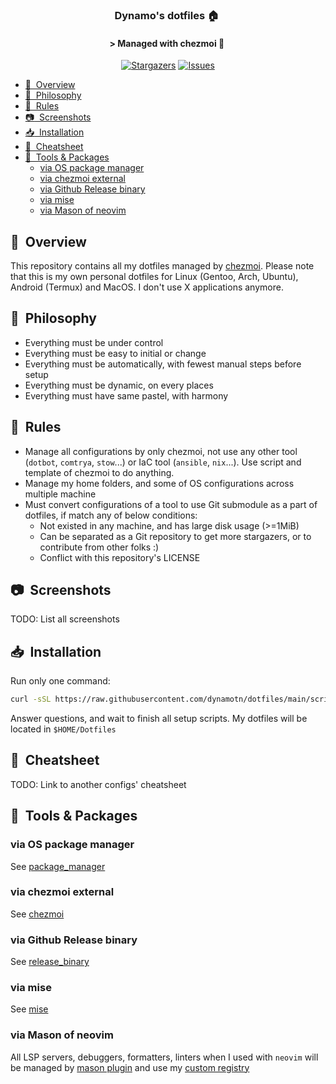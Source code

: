 <div align="center">

### Dynamo's dotfiles :house:&nbsp;

#### \> Managed with chezmoi :robot:&nbsp;

</div>

<p align="center">
 <a href="https://github.com/dynamotn/dotfiles/stargazers">
  <img alt="Stargazers" src="https://img.shields.io/github/stars/dynamotn/dotfiles?style=for-the-badge&logo=starship&color=C9CBFF&logoColor=D9E0EE&labelColor=302D41"></a>
 <a href="https://github.com/dynamotn/dotfiles/issues">
  <img alt="Issues" src="https://img.shields.io/github/issues/dynamotn/dotfiles?style=for-the-badge&logo=gitbook&color=B5E8E0&logoColor=D9E0EE&labelColor=302D41"></a>
</p>

<!--toc:start-->
- [:book:&nbsp; Overview](#booknbsp-overview)
- [:brain:&nbsp; Philosophy](#brainnbsp-philosophy)
- [:wrench:&nbsp; Rules](#wrenchnbsp-rules)
- [:camera:&nbsp; Screenshots](#cameranbsp-screenshots)
- [:inbox_tray:&nbsp; Installation](#inboxtraynbsp-installation)
- [:scroll:&nbsp; Cheatsheet](#scrollnbsp-cheatsheet)
- [:wrench:&nbsp; Tools & Packages](#wrenchnbsp-tools-packages)
  - [via OS package manager](#via-os-package-manager)
  - [via chezmoi external](#via-chezmoi-external)
  - [via Github Release binary](#via-github-release-binary)
  - [via mise](#via-mise)
  - [via Mason of neovim](#via-mason-of-neovim)
<!--toc:end-->

## :book:&nbsp; Overview

This repository contains all my dotfiles managed by [chezmoi](https://github.com/twpayne/chezmoi).
Please note that this is my own personal dotfiles for Linux
(Gentoo, Arch, Ubuntu), Android (Termux) and MacOS.
I don't use X applications anymore.

## :brain:&nbsp; Philosophy

- Everything must be under control
- Everything must be easy to initial or change
- Everything must be automatically, with fewest manual steps before setup
- Everything must be dynamic, on every places
- Everything must have same pastel, with harmony

## :wrench:&nbsp; Rules

- Manage all configurations by only chezmoi, not use any other tool
(`dotbot`, `comtrya`, `stow`...) or IaC tool (`ansible`, `nix`...).
Use script and template of chezmoi to do anything.
- Manage my home folders, and some of OS configurations across multiple machine
- Must convert configurations of a tool to use Git submodule as a part
of dotfiles, if match any of below conditions:
  - Not existed in any machine, and has large disk usage (>=1MiB)
  - Can be separated as a Git repository to get more stargazers,
  or to contribute from other folks :)
  - Conflict with this repository's LICENSE

## :camera:&nbsp; Screenshots

TODO: List all screenshots

## :inbox_tray:&nbsp; Installation

Run only one command:

```sh
curl -sSL https://raw.githubusercontent.com/dynamotn/dotfiles/main/scripts/prerequisite.sh | bash -
```

Answer questions, and wait to finish all setup scripts. My dotfiles will be located in `$HOME/Dotfiles`

## :scroll:&nbsp; Cheatsheet

TODO: Link to another configs' cheatsheet

## :wrench:&nbsp; Tools & Packages

### via OS package manager

See [package_manager](docs/tools/package_manager.md)

### via chezmoi external

See [chezmoi](docs/tools/chezmoi.md)

### via Github Release binary

See [release_binary](docs/tools/release_binary.md)

### via mise

See [mise](docs/tools/mise.md)

### via Mason of neovim

All LSP servers, debuggers, formatters, linters when I used with `neovim` will be managed by [mason plugin](https://github.com/williamboman/mason.nvim/) and use my [custom registry](https://github.com/dynamotn/mason-registry/)
